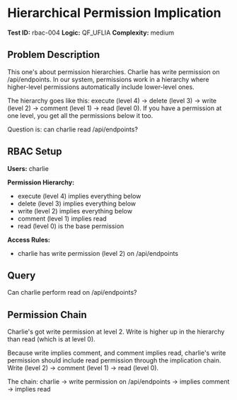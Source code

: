 # Hierarchical Permission Implication

**Test ID:** rbac-004
**Logic:** QF_UFLIA
**Complexity:** medium

## Problem Description

This one's about permission hierarchies. Charlie has write permission on /api/endpoints. In our system, permissions work in a hierarchy where higher-level permissions automatically include lower-level ones.

The hierarchy goes like this: execute (level 4) → delete (level 3) → write (level 2) → comment (level 1) → read (level 0). If you have a permission at one level, you get all the permissions below it too.

Question is: can charlie read /api/endpoints?

## RBAC Setup

**Users:** charlie

**Permission Hierarchy:**
- execute (level 4) implies everything below
- delete (level 3) implies everything below
- write (level 2) implies everything below
- comment (level 1) implies read
- read (level 0) is the base permission

**Access Rules:**
- charlie has write permission (level 2) on /api/endpoints

## Query

Can charlie perform read on /api/endpoints?

## Permission Chain

Charlie's got write permission at level 2. Write is higher up in the hierarchy than read (which is at level 0).

Because write implies comment, and comment implies read, charlie's write permission should include read permission through the implication chain. Write (level 2) → comment (level 1) → read (level 0).

The chain: charlie → write permission on /api/endpoints → implies comment → implies read
